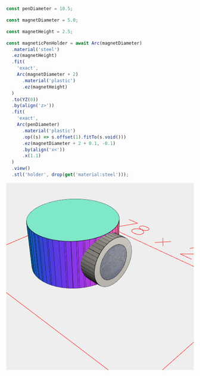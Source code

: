 ```JavaScript
const penDiameter = 10.5;
```

```JavaScript
const magnetDiameter = 5.0;
```

```JavaScript
const magnetHeight = 2.5;
```

```JavaScript
const magneticPenHolder = await Arc(magnetDiameter)
  .material('steel')
  .ez(magnetHeight)
  .fit(
    'exact',
    Arc(magnetDiameter + 2)
      .material('plastic')
      .ez(magnetHeight)
  )
  .to(YZ(0))
  .by(align('z>'))
  .fit(
    'exact',
    Arc(penDiameter)
      .material('plastic')
      .op((s) => s.offset(1).fitTo(s.void()))
      .ez(magnetDiameter + 2 + 0.1, -0.1)
      .by(align('x<'))
      .x(1.1)
  )
  .view()
  .stl('holder', drop(get('material:steel')));
```

![Image](holder.md.magneticPenHolder.png)
